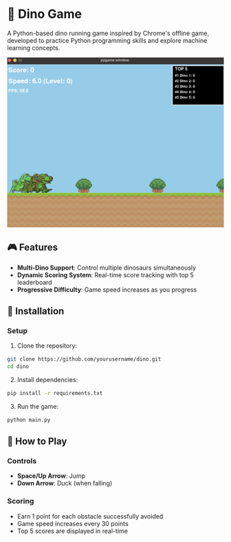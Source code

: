 # 🦖 Dino Game

A Python-based dino running game inspired by Chrome's offline game, developed to practice Python programming skills and explore machine learning concepts.

![Game Screenshot](.github/assets/game.png)

## 🎮 Features

- **Multi-Dino Support**: Control multiple dinosaurs simultaneously
- **Dynamic Scoring System**: Real-time score tracking with top 5 leaderboard
- **Progressive Difficulty**: Game speed increases as you progress

## 🚀 Installation

### Setup

1. Clone the repository:

```bash
git clone https://github.com/yourusername/dino.git
cd dino
```

2. Install dependencies:

```bash
pip install -r requirements.txt
```

3. Run the game:

```bash
python main.py
```

## 🎯 How to Play

### Controls

- **Space/Up Arrow**: Jump
- **Down Arrow**: Duck (when falling)

### Scoring

- Earn 1 point for each obstacle successfully avoided
- Game speed increases every 30 points
- Top 5 scores are displayed in real-time
